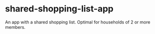 # shared-shopping-list-app
An app with a shared shopping list. Optimal for households of 2 or more members.
